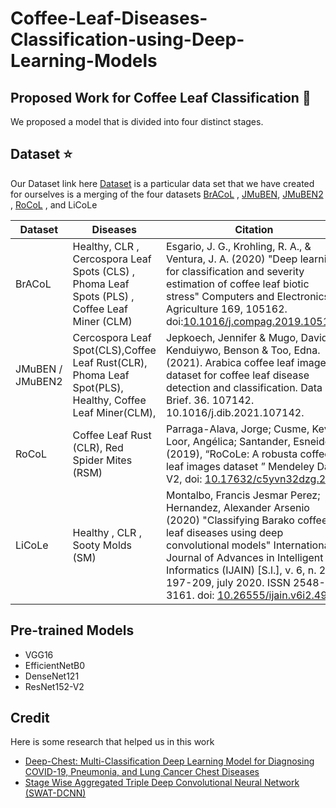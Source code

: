 
# Coffee-Leaf-Diseases-Classification-using-Deep-Learning-Models
## Proposed Work for Coffee Leaf Classification 🌱
We proposed a model that is divided into four distinct stages.

 
## Dataset ⭐
 
 Our Dataset link here [Dataset](https://drive.google.com/drive/folders/1gu-ghdHmOv5irBs7r8fsZu_LEfswR4fY?usp=share_link) is a particular data set that we have created for ourselves is a merging of the four datasets [BrACoL](https://data.mendeley.com/datasets/yy2k5y8mxg/1) , [JMuBEN](https://data.mendeley.com/datasets/t2r6rszp5c/1), [JMuBEN2](https://data.mendeley.com/datasets/tgv3zb82nd/1) , [RoCoL](https://data.mendeley.com/datasets/c5yvn32dzg/2) , and LiCoLe



| Dataset | Diseases | Citation |
| --- | --- | --- |
| BrACoL  |   Healthy, CLR , Cercospora Leaf Spots (CLS) , Phoma Leaf Spots (PLS) , Coffee Leaf Miner (CLM)   | Esgario, J. G., Krohling, R. A., & Ventura, J. A. (2020) "Deep learning for classification and severity estimation of coffee leaf biotic stress" Computers and Electronics in Agriculture 169, 105162. doi:[10.1016/j.compag.2019.105162](https://doi.org/10.1016/j.compag.2019.105162)  |
| JMuBEN / JMuBEN2     | Cercospora Leaf Spot(CLS),Coffee Leaf Rust(CLR), Phoma Leaf Spot(PLS), Healthy, Coffee Leaf Miner(CLM),       | Jepkoech, Jennifer & Mugo, David & Kenduiywo, Benson & Too, Edna. (2021). Arabica coffee leaf images dataset for coffee leaf disease detection and classification. Data in Brief. 36. 107142. 10.1016/j.dib.2021.107142.      |
| RoCoL  | Coffee Leaf Rust (CLR), Red Spider Mites (RSM)     | Parraga-Alava, Jorge; Cusme, Kevin; Loor, Angélica; Santander, Esneider (2019), “RoCoLe: A robusta coffee leaf images dataset ” Mendeley Data, V2, doi: [10.17632/c5yvn32dzg.2](http://dx.doi.org/10.17632/c5yvn32dzg.2)    |
| LiCoLe  |  Healthy , CLR , Sooty Molds (SM)    | Montalbo, Francis Jesmar Perez; Hernandez, Alexander Arsenio (2020) "Classifying Barako coffee leaf diseases using deep convolutional models" International Journal of Advances in Intelligent Informatics (IJAIN) [S.l.], v. 6, n. 2, p. 197-209, july 2020. ISSN 2548-3161. doi: [10.26555/ijain.v6i2.495](https://doi.org/10.26555/ijain.v6i2.495)



## Pre-trained Models 
* VGG16
* EfficientNetB0
* DenseNet121
* ResNet152-V2   

## Credit 
Here is some research that helped us in this work
* [Deep-Chest: Multi-Classification Deep Learning Model for Diagnosing COVID-19, Pneumonia, and Lung Cancer Chest Diseases](https://www.researchgate.net/publication/350202823_Deep-Chest_Multi-Classification_Deep_Learning_Model_for_Diagnosing_COVID-19_Pneumonia_and_Lung_Cancer_Chest_Diseases)
* [Stage Wise Aggregated Triple Deep Convolutional Neural Network (SWAT-DCNN)](https://link.springer.com/epdf/10.1007/s00138-022-01277-y?sharing_token=f8QRuXIgbHYoX4Ie9cAyhfe4RwlQNchNByi7wbcMAY5HInYw8kOdtP13cIiMaMWSKhoxFuB4Ar2PctzUJbjRUgfc00h_Az1pMSXF400fN15Dw-S1A-X04TfHDFsG_0niIhbxGnOZvEPVG3bLBq-zsheUavU3Nvox0AfknLjwDIA=)

